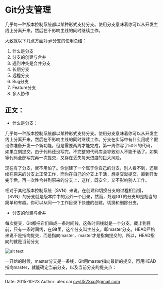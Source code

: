 # Git分支管理

几乎每一种版本控制系统都以某种形式支持分支。使用分支意味着你可以从开发主线上分离开来，然后在不影响主线的同时继续工作。

大致就以下几点方面对git分支的使用总结：

1. 什么是分支
2. 分支的创建与合并
3. 遇到冲突是合并分支
4. 长期分支
5. 远程分支
6. Bug分支
7. Feature分支
8. 多人协作


## 正文：

- 什么是分支：

几乎每一种版本控制系统都以某种形式支持分支。使用分支意味着你可以从开发主线上分离开来，然后在不影响主线的同时继续工作。分支在实际中有什么用呢？假设你准备开发一个新功能，但是需要两周才能完成，第一周你写了50%的代码，如果立刻提交，由于代码还没写完，不完整的代码库会导致别人不能干活了。如果等代码全部写完再一次提交，又存在丢失每天进度的巨大风险。

现在有了分支，就不用怕了。你创建了一个属于你自己的分支，别人看不到，还继续在原来的分支上正常工作，而你在自己的分支上干活，想提交就提交，直到开发完毕后，再一次性合并到原来的分支上，这样，既安全，又不影响别人工作。

相对于其他版本控制系统（SVN）来说，在创建和切换分支的过程相当慢，（SVN）的分支就是版本库中的另外一个目录，然而，处理GIT的分支却是相当的简单和有趣。你可以从同一个工作目录下快速的创建，切换和删除分支，


- 分支的创建与合并

每次提交，Git都把它们串成一条时间线，这条时间线就是一个分支。截止到目前，只有一条时间线，在Git里，这个分支叫主分支，即master分支。HEAD严格来说不是指向提交，而是指向master，master才是指向提交的，所以，HEAD指向的就是当前分支

![alt text](https://github.com/IBBD/blog/raw/master/linux/git/0.png)

一开始的时候，master分支是一条线，Git用master指向最新的提交，再用HEAD指向master，就能确定当前分支，以及当前分支的提交点：


---------

Date: 2015-10-23  Author: alex cai <cyy0523xc@gmail.com>
